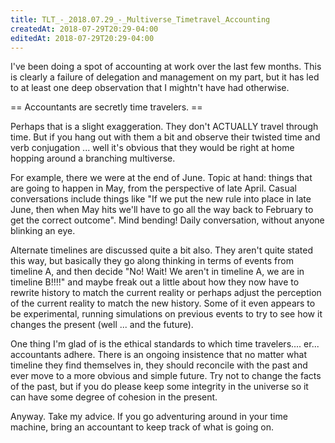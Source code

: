 ```yaml
---
title: TLT_-_2018.07.29_-_Multiverse_Timetravel_Accounting
createdAt: 2018-07-29T20:29-04:00
editedAt: 2018-07-29T20:29-04:00
---
```


I've been doing a spot of accounting at work over the last few months. This is clearly a failure of delegation and management on my part, but it has led to at least one deep observation that I mightn't have had otherwise.

== Accountants are secretly time travelers. ==

Perhaps that is a slight exaggeration. They don't ACTUALLY travel through time. But if you hang out with them a bit and observe their twisted time and verb conjugation ... well it's obvious that they would be right at home hopping around a branching multiverse.

For example, there we were at the end of June. Topic at hand: things that are going to happen in May, from the perspective of late April. Casual conversations include things like "If we put the new rule into place in late June, then when May hits we'll have to go all the way back to February to get the correct outcome". Mind bending! Daily conversation, without anyone blinking an eye.

Alternate timelines are discussed quite a bit also. They aren't quite stated this way, but basically they go along thinking in terms of events from timeline A, and then decide "No! Wait! We aren't in timeline A, we are in timeline B!!!!" and maybe freak out a little about how they now have to rewrite history to match the current reality or perhaps adjust the perception of the current reality to match the new history. Some of it even appears to be experimental, running simulations on previous events to try to see how it changes the present (well ... and the future).

One thing I'm glad of is the ethical standards to which time travelers.... er... accountants adhere. There is an ongoing insistence that no matter what timeline they find themselves in, they should reconcile with the past and ever move to a more obvious and simple future. Try not to change the facts of the past, but if you do please keep some integrity in the universe so it can have some degree of cohesion in the present.

Anyway. Take my advice. If you go adventuring around in your time machine, bring an accountant to keep track of what is going on.

